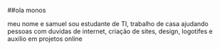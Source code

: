 ##ola monos


meu nome e samuel sou estudante de TI, trabalho de casa ajudando pessoas com duvidas de internet, criação de sites, design, logotifes e auxilio em projetos online

<!--
**samuel08662/samuel08662** is a ✨ _special_ ✨ repository because its `README.md` (this file) appears on your GitHub profile.

Here are some ideas to get you started:

- 🔭 I’m currently working on ...
- 🌱 I’m currently learning ...
- 👯 I’m looking to collaborate on ...
- 🤔 I’m looking for help with ...
- 💬 Ask me about ...
- 📫 How to reach me: ...
- 😄 Pronouns: ...
- ⚡ Fun fact: ...
-->
